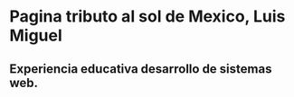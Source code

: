 # Pagina tributo al sol de Mexico, Luis Miguel 
## Experiencia educativa desarrollo de sistemas web. 
